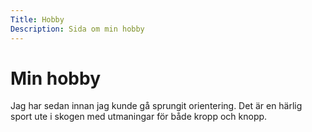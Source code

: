 ```yaml
---
Title: Hobby
Description: Sida om min hobby
---
```



Min hobby
===========================


Jag har sedan innan jag kunde gå sprungit orientering. Det är en härlig sport ute i skogen med utmaningar för både kropp och knopp.